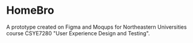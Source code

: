 # HomeBro
A prototype created on Figma and Moqups for Northeastern Universities course CSYE7280 "User Experience Design and Testing".
